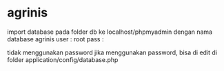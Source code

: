 # agrinis

import database pada folder db ke localhost/phpmyadmin
dengan nama database agrinis
user : root
pass : 

tidak menggunakan password
jika menggunakan password, bisa di edit di folder application/config/database.php